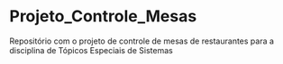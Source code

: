 # Projeto_Controle_Mesas
Repositório com o projeto de controle de mesas de restaurantes para a disciplina de Tópicos Especiais de Sistemas
